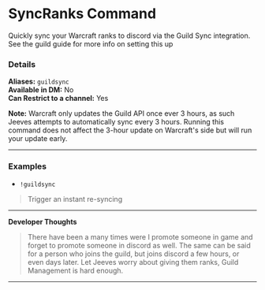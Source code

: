 # SyncRanks Command

Quickly sync your Warcraft ranks to discord via the Guild Sync integration. See the guild guide for more info on setting this up


### Details

**Aliases:** `guildsync`    
**Available in DM:** No   
**Can Restrict to a channel:** Yes

**Note:** Warcraft only updates the Guild API once ever 3 hours, as such Jeeves attempts to automatically sync every 3 hours. Running this command does not affect the 3-hour update on Warcraft's side but will run your update early.
***
### Examples

* `!guildsync`
> Trigger an instant re-syncing
***
**Developer Thoughts**
>There have been a many times were I promote someone in game and forget to promote someone in discord as well. The same can be said for a person who joins the guild, but joins discord a few hours, or even days later. Let Jeeves worry about giving them ranks, Guild Management is hard enough.
***
